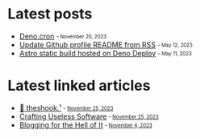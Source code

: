 # Latest posts

- [Deno.cron](https://appjeniksaan.nl/posts/deno-cron/)
  <sub><sup>– November 20, 2023</sup></sub>
- [Update Github profile README from RSS](https://appjeniksaan.nl/posts/update-github-profile-readme-from-rss/)
  <sub><sup>– May 12, 2023</sup></sub>
- [Astro static build hosted on Deno Deploy](https://appjeniksaan.nl/posts/astro-static-build-hosted-on-deno-deploy/)
  <sub><sup>– May 11, 2023</sup></sub>

# Latest linked articles

- [🫨 theshook.¹](https://theshook.one)
  <sub><sup>–
  [November 25, 2023](https://appjeniksaan.nl/linked/theshook-one/)</sup></sub>
- [Crafting Useless Software](https://ntietz.com/blog/write-more-useless-software/)
  <sub><sup>–
  [November 25, 2023](https://appjeniksaan.nl/linked/crafting-useless-software/)</sup></sub>
- [Blogging for the Hell of It](https://whiona.weblog.lol/2023/10/what-happened-to-blogging-for-the-hell-of-it)
  <sub><sup>–
  [November 4, 2023](https://appjeniksaan.nl/linked/blogging-for-the-hell-of-it/)</sup></sub>
